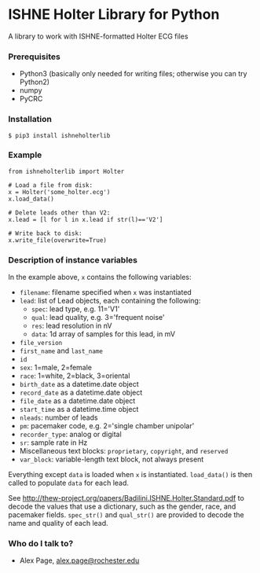 # ISHNE Holter Library for Python #

A library to work with ISHNE-formatted Holter ECG files

### Prerequisites ###

* Python3 (basically only needed for writing files; otherwise you can try Python2)
* numpy 
* PyCRC

### Installation ###

    $ pip3 install ishneholterlib

### Example ###

    from ishneholterlib import Holter
    
    # Load a file from disk:
    x = Holter('some_holter.ecg')
    x.load_data()
    
    # Delete leads other than V2:
    x.lead = [l for l in x.lead if str(l)=='V2']
    
    # Write back to disk:
    x.write_file(overwrite=True)

### Description of instance variables ###

In the example above, `x` contains the following variables:

* `filename`: filename specified when `x` was instantiated
* `lead`: list of Lead objects, each containing the following:
    * `spec`: lead type, e.g. 11='V1'
    * `qual`: lead quality, e.g. 3='frequent noise'
    * `res`: lead resolution in nV
    * `data`: 1d array of samples for this lead, in mV
* `file_version`
* `first_name` and `last_name`
* `id`
* `sex`: 1=male, 2=female
* `race`: 1=white, 2=black, 3=oriental
* `birth_date` as a datetime.date object
* `record_date` as a datetime.date object
* `file_date` as a datetime.date object
* `start_time` as a datetime.time object
* `nleads`: number of leads
* `pm`: pacemaker code, e.g. 2='single chamber unipolar'
* `recorder_type`: analog or digital
* `sr`: sample rate in Hz
* Miscellaneous text blocks: `proprietary`, `copyright`, and `reserved`
* `var_block`: variable-length text block, not always present

Everything except `data` is loaded when `x` is instantiated.  `load_data()` is then called to populate `data` for each lead.

See http://thew-project.org/papers/Badilini.ISHNE.Holter.Standard.pdf to decode the values that use a dictionary, such as the gender, race, and pacemaker fields.  `spec_str()` and `qual_str()` are provided to decode the name and quality of each lead.

### Who do I talk to? ###

* Alex Page, alex.page@rochester.edu
